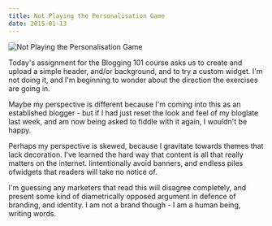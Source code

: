 ```yaml
---
title: Not Playing the Personalisation Game
date: 2015-01-13
---
```


![Not Playing the Personalisation Game](https://source.unsplash.com/cckf4TsHAuw/1600x900)

Today's assignment for the Blogging 101 course asks us to create and upload a simple header, and/or background, and to try a custom widget. I'm not doing it, and I'm beginning to wonder about the direction the exercises are going in.

Maybe my perspective is different because I'm coming into this as an established blogger - but if I had just reset the look and feel of my bloglate last week, and am now being asked to fiddle with it again, I wouldn't be happy.

Perhaps my perspective is skewed, because I gravitate towards themes that lack decoration. I've learned the hard way that content is all that really matters on the internet. Iintentionally avoid banners, and endless piles ofwidgets that readers will take no notice of.

I'm guessing any marketers that read this will disagree completely, and present some kind of diametrically opposed argument in defence of branding, and identity. I am not a brand though - I am a human being, writing words.